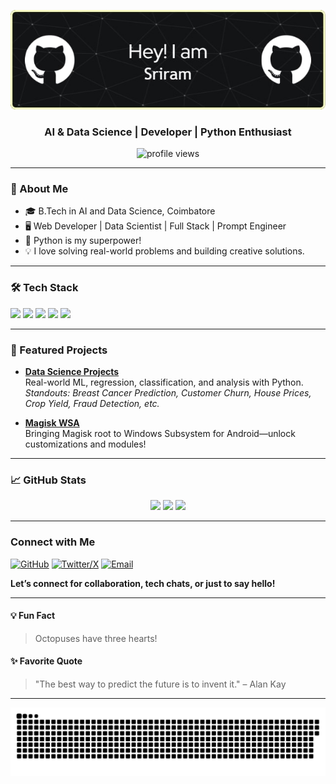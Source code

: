<p align="center">
  <img src="https://github.com/Seis05640/Seis05640/blob/main/github-header-image.jpg" alt="Header Image"/>
</p>
<h3 align="center">AI & Data Science | Developer | Python Enthusiast</h3>

<p align="center">
  <img src="https://komarev.com/ghpvc/?username=Seis05640&style=flat-square&color=blue" alt="profile views"/>
</p>

---

### 🚀 About Me

- 🎓 B.Tech in AI and Data Science, Coimbatore
- 🖥️ Web Developer | Data Scientist | Full Stack | Prompt Engineer
- 🐍 Python is my superpower!
- 💡 I love solving real-world problems and building creative solutions.

---

### 🛠️ Tech Stack

<p>
  <img src="https://img.shields.io/badge/Python-3776AB?style=flat&logo=python&logoColor=white"/>
  <img src="https://img.shields.io/badge/Jupyter-FAFAFA?style=flat&logo=jupyter&logoColor=orange"/>
  <img src="https://img.shields.io/badge/React-20232A?style=flat&logo=react&logoColor=61DAFB"/>
  <img src="https://img.shields.io/badge/TensorFlow-FF6F00?style=flat&logo=tensorflow&logoColor=white"/>
  <img src="https://img.shields.io/badge/Node.js-339933?style=flat&logo=nodedotjs&logoColor=white"/>
  <!-- Add more if you want -->
</p>

---

### 🌟 Featured Projects

- **[Data Science Projects](https://github.com/Seis05640/Data-Science-Projects)**  
  Real-world ML, regression, classification, and analysis with Python.  
  _Standouts: Breast Cancer Prediction, Customer Churn, House Prices, Crop Yield, Fraud Detection, etc._

- **[Magisk WSA](https://github.com/Seis05640/magisk-wsa)**  
  Bringing Magisk root to Windows Subsystem for Android—unlock customizations and modules!

---

### 📈 GitHub Stats

<p align="center">
  <img src="https://github-readme-stats.vercel.app/api?username=Seis05640&show_icons=true&theme=dracula&hide_title=true"/>
  <img src="https://github-readme-streak-stats.herokuapp.com/?user=Seis05640&theme=dracula"/>
  <img src="https://github-profile-summary-cards.vercel.app/api/cards/profile-details?username=Seis05640&theme=dracula"/>
</p>

---

### Connect with Me

[![GitHub](https://img.shields.io/badge/GitHub-Seis05640-181717?logo=github&style=for-the-badge)](https://github.com/Seis05640)
[![Twitter/X](https://img.shields.io/badge/Twitter-@Sriram89636664-1DA1F2?logo=x&logoColor=white&style=for-the-badge)](https://twitter.com/Sriram89636664)
[![Email](https://img.shields.io/badge/Email-seis05640@gmail.com-D14836?logo=gmail&logoColor=white&style=for-the-badge)](mailto:seis05640@gmail.com)

**Let’s connect for collaboration, tech chats, or just to say hello!**

---

#### 💡 Fun Fact

> Octopuses have three hearts!

#### ✨ Favorite Quote

> "The best way to predict the future is to invent it." – Alan Kay

---

<!-- Minimal, creative, and always learning! -->

![github contribution grid snake animation](https://raw.githubusercontent.com/Seis05640/Seis05640/output/github-contribution-grid-snake-dark.svg)
